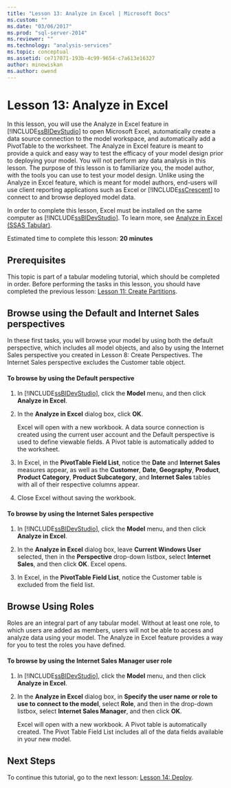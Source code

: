 ```yaml
---
title: "Lesson 13: Analyze in Excel | Microsoft Docs"
ms.custom: ""
ms.date: "03/06/2017"
ms.prod: "sql-server-2014"
ms.reviewer: ""
ms.technology: "analysis-services"
ms.topic: conceptual
ms.assetid: ce717071-193b-4c99-9654-c7a613e16327
author: minewiskan
ms.author: owend
---
```

# Lesson 13: Analyze in Excel
  In this lesson, you will use the Analyze in Excel feature in [!INCLUDE[ssBIDevStudio](../includes/ssbidevstudio-md.md)] to open Microsoft Excel, automatically create a data source connection to the model workspace, and automatically add a PivotTable to the worksheet. The Analyze in Excel feature is meant to provide a quick and easy way to test the efficacy of your model design prior to deploying your model. You will not perform any data analysis in this lesson. The purpose of this lesson is to familiarize you, the model author, with the tools you can use to test your model design. Unlike using the Analyze in Excel feature, which is meant for model authors, end-users will use client reporting applications such as Excel or [!INCLUDE[ssCrescent](../includes/sscrescent-md.md)] to connect to and browse deployed model data.  
  
 In order to complete this lesson, Excel must be installed on the same computer as [!INCLUDE[ssBIDevStudio](../includes/ssbidevstudio-md.md)]. To learn more, see [Analyze in Excel &#40;SSAS Tabular&#41;](tabular-models/analyze-in-excel-ssas-tabular.md).  
  
 Estimated time to complete this lesson: **20 minutes**  
  
## Prerequisites  
 This topic is part of a tabular modeling tutorial, which should be completed in order. Before performing the tasks in this lesson, you should have completed the previous lesson: [Lesson 11: Create Partitions](lesson-10-create-partitions.md).  
  
## Browse using the Default and Internet Sales perspectives  
 In these first tasks, you will browse your model by using both the default perspective, which includes all model objects, and also by using the Internet Sales perspective you created in Lesson 8: Create Perspectives. The Internet Sales perspective excludes the Customer table object.  
  
#### To browse by using the Default perspective  
  
1.  In [!INCLUDE[ssBIDevStudio](../includes/ssbidevstudio-md.md)], click the **Model** menu, and then click **Analyze in Excel**.  
  
2.  In the **Analyze in Excel** dialog box, click **OK**.  
  
     Excel will open with a new workbook. A data source connection is created using the current user account and the Default perspective is used to define viewable fields. A Pivot table is automatically added to the worksheet.  
  
3.  In Excel, in the **PivotTable Field List**, notice the **Date** and **Internet Sales** measures appear, as well as the **Customer**, **Date**, **Geography**, **Product**, **Product Category**, **Product Subcategory**, and **Internet Sales** tables with all of their respective columns appear.  
  
4.  Close Excel without saving the workbook.  
  
#### To browse by using the Internet Sales perspective  
  
1.  In [!INCLUDE[ssBIDevStudio](../includes/ssbidevstudio-md.md)], click the **Model** menu, and then click **Analyze in Excel**.  
  
2.  In the **Analyze in Excel** dialog box, leave **Current Windows User** selected, then in the **Perspective** drop-down listbox, select **Internet Sales**, and then click **OK**. Excel opens.  
  
3.  In Excel, in the **PivotTable Field List**, notice the Customer table is excluded from the field list.  
  
## Browse Using Roles  
 Roles are an integral part of any tabular model. Without at least one role, to which users are added as members, users will not be able to access and analyze data using your model. The Analyze in Excel feature provides a way for you to test the roles you have defined.  
  
#### To browse by using the Internet Sales Manager user role  
  
1.  In [!INCLUDE[ssBIDevStudio](../includes/ssbidevstudio-md.md)], click the **Model** menu, and then click **Analyze in Excel**.  
  
2.  In the **Analyze in Excel** dialog box, in **Specify the user name or role to use to connect to the model**, select **Role**, and then in the drop-down listbox, select **Internet Sales Manager**, and then click **OK**.  
  
     Excel will open with a new workbook. A Pivot table is automatically created. The Pivot Table Field List includes all of the data fields available in your new model.  
  
## Next Steps  
 To continue this tutorial, go to the next lesson: [Lesson 14: Deploy](lesson-13-deploy.md).  
  
  
